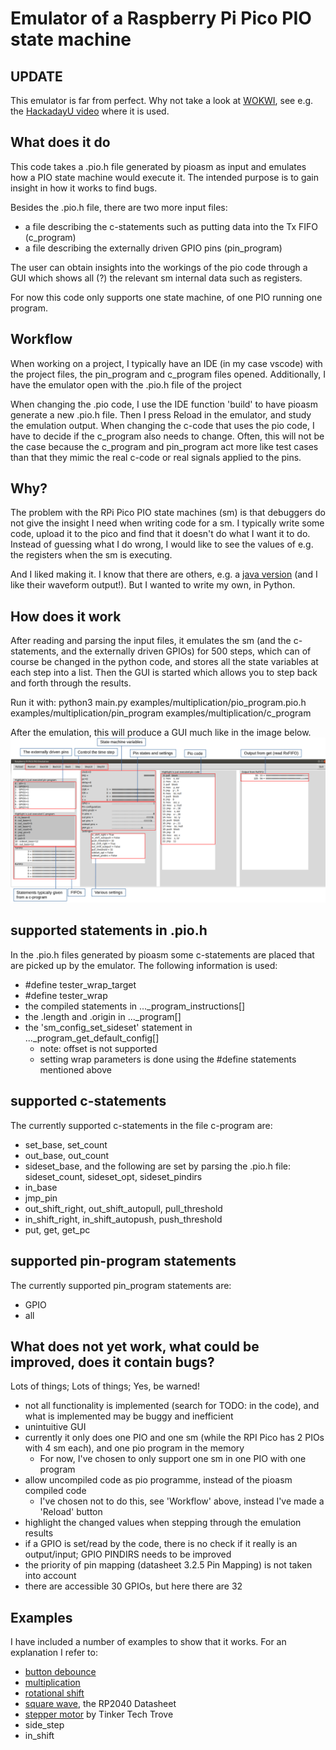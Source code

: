 # Emulator of a Raspberry Pi Pico PIO state machine

## UPDATE
This emulator is far from perfect. Why not take a look at [WOKWI](https://wokwi.com/tools/pioasm), see e.g. the [HackadayU video](https://www.youtube.com/watch?v=LIA9wpt7N60) where it is used.


## What does it do
This code takes a .pio.h file generated by pioasm as input and emulates how a PIO state machine would execute it. The intended purpose is to gain insight in how it works to find bugs. 

Besides the .pio.h file, there are two more input files:
* a file describing the c-statements such as putting data into the Tx FIFO (c_program)
* a file describing the externally driven GPIO pins (pin_program)

The user can obtain insights into the workings of the pio code through a GUI which shows all (?) the relevant sm internal data such as registers.

For now this code only supports one state machine, of one PIO running one program.

## Workflow
When working on a project, I typically have an IDE (in my case vscode) with the project files, the pin_program and c_program files opened. Additionally, I have the emulator open with the .pio.h file of the project 

When changing the .pio code, I use the IDE function 'build' to have pioasm generate a new .pio.h file. Then I press Reload in the emulator, and study the emulation output.
When changing the c-code that uses the pio code, I have to decide if the c_program also needs to change. Often, this will not be the case because the c_program and pin_program act more like test cases than that they mimic the real c-code or real signals applied to the pins.

## Why?
The problem with the RPi Pico PIO state machines (sm) is that debuggers do not give the insight I need when writing code for a sm. I typically write some code, upload it to the pico and find that it doesn't do what I want it to do. Instead of guessing what I do wrong, I would like to see the values of e.g. the registers when the sm is executing.

And I liked making it. I know that there are others, e.g. a [java version](https://github.com/soundpaint/rp2040pio) (and I like their waveform output!). But I wanted to write my own, in Python.

## How does it work
After reading and parsing the input files, it emulates the sm (and the c-statements, and the externally driven GPIOs) for 500 steps, which can of course be changed in the python code, and stores all the state variables at each step into a list. Then the GUI is started which allows you to step back and forth through the results.

Run it with:
python3 main.py examples/multiplication/pio_program.pio.h examples/multiplication/pin_program examples/multiplication/c_program

After the emulation, this will produce a GUI much like in the image below.
![](emulator_screenshot_annotations.png)

## supported statements in .pio.h
In the .pio.h files generated by pioasm some c-statements are placed that are picked up by the emulator. The following information is used:
* #define tester_wrap_target
* #define tester_wrap
* the compiled statements in ..._program_instructions[]
* the .length and .origin in ..._program[]
* the  'sm_config_set_sideset' statement in ..._program_get_default_config[]
  * note: offset is not supported
  * setting wrap parameters is done using the #define statements mentioned above

## supported c-statements
The currently supported c-statements in the file c-program are:
* set_base, set_count
* out_base, out_count
* sideset_base, and the following are set by parsing the .pio.h file: sideset_count, sideset_opt, sideset_pindirs
* in_base
* jmp_pin
* out_shift_right, out_shift_autopull, pull_threshold
* in_shift_right, in_shift_autopush, push_threshold
* put, get, get_pc

## supported pin-program statements
The currently supported pin_program statements are:
* GPIO
* all

## What does not yet work, what could be improved, does it contain bugs?
Lots of things; Lots of things; Yes, be warned!

* not all functionality is implemented (search for TODO: in the code), and what is implemented may be buggy and inefficient
* unintuitive GUI 
* currently it only does one PIO and one sm (while the RPI Pico has 2 PIOs with 4 sm each), and one pio program in the memory
  * For now, I've chosen to only support one sm in one PIO with one program
* allow uncompiled code as pio programme, instead of the pioasm compiled code
  * I've chosen not to do this, see 'Workflow' above, instead I've made a 'Reload' button
* highlight the changed values when stepping through the emulation results
* if a GPIO is set/read by the code, there is no check if it really is an output/input; GPIO PINDIRS needs to be improved
* the priority of pin mapping (datasheet 3.2.5 Pin Mapping) is not taken into account
* there are accessible 30 GPIOs, but here there are 32


## Examples
I have included a number of examples to show that it works. For an explanation I refer to:
* [button debounce](https://github.com/GitJer/Some_RPI-Pico_stuff/tree/main/Button-debouncer)
* [multiplication](https://github.com/GitJer/Some_RPI-Pico_stuff/tree/main/multiplication)
* [rotational shift](https://github.com/GitJer/Some_RPI-Pico_stuff/tree/main/Rotational_shift_ISR)
* [square wave](https://datasheets.raspberrypi.org/rp2040/rp2040-datasheet.pdf), the RP2040 Datasheet
* [stepper motor](https://www.youtube.com/watch?v=UJ4JjeCLuaI) by Tinker Tech Trove
* side_step
* in_shift
